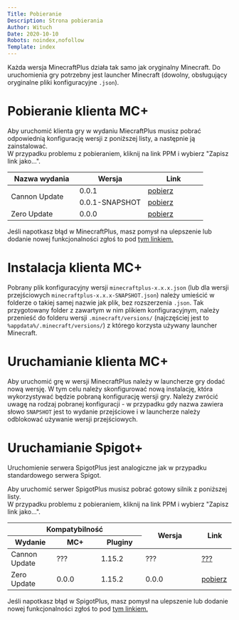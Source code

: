 ```yaml
---
Title: Pobieranie
Description: Strona pobierania
Author: Wituch
Date: 2020-10-10
Robots: noindex,nofollow
Template: index
---
```


Każda wersja MinecraftPlus działa tak samo jak oryginalny Minecraft. Do uruchomienia gry potrzebny jest launcher Minecraft (dowolny, obsługujący oryginalne pliki konfiguracyjne `.json`).

# Pobieranie klienta MC+

Aby uruchomić klienta gry w wydaniu MiecraftPlus musisz pobrać odpowiednią konfigurację wersji z poniższej listy, a następnie ją zainstalować.  
W przypadku problemu z pobieraniem, kliknij na link PPM i wybierz "Zapisz link jako...".

<table style="table-layout: fixed; width: 100%">
	<colgroup><col style="width: 35%"><col style="width: 35%"><col style="width: auto"></colgroup>
	<thead><tr><th>Nazwa wydania</th><th>Wersja</th><th>Link</th></tr></thead>
	<tbody>
	  <tr>
		<td rowspan="2">Cannon Update</td>
		<td>0.0.1</td>
		<td><a download href="%assets_url%/downloads/minecraft/minecraftplus-0.0.1.json">pobierz</a></td>
	  </tr>
	  <tr>
		<td>0.0.1-SNAPSHOT</td>
		<td><a download href="%assets_url%/downloads/minecraft/minecraftplus-0.0.1-SNAPSHOT.json">pobierz</a></td>
	  </tr>
	  <tr>
		<td>Zero Update</td>
		<td>0.0.0</td>
		<td><a download href="%assets_url%/downloads/minecraft/minecraftplus-0.0.0.json">pobierz</a></td>
	  </tr>
	</tbody>
</table>

Jeśli napotkasz błąd w MinecraftPlus, masz pomysł na ulepszenie lub dodanie nowej funkcjonalności zgłoś to pod <a href="https://bitbucket.org/minecraftplus/minecraftplus/issues" target="_blank">tym linkiem.</a>

# Instalacja klienta MC+

Pobrany plik konfiguracyjny wersji `minecraftplus-x.x.x.json` (lub dla wersji przejściowych `minecraftplus-x.x.x-SNAPSHOT.json`) należy umieścić w folderze o takiej samej nazwie jak plik, bez rozszerzenia `.json`.
Tak przygotowany folder z zawartym w nim plikiem konfiguracyjnym, należy przenieść do folderu wersji `.minecraft/versions/` (najczęściej jest to `%appdata%/.minecraft/versions/`) z którego korzysta używany launcher Minecraft.

# Uruchamianie klienta MC+

Aby uruchomić grę w wersji MinecraftPlus należy w launcherze gry dodać nową wersję. W tym celu należy skonfigurować nową instalację, która wykorzystywać będzie pobraną konfigurację wersji gry.
Należy zwrócić uwagę na rodzaj pobranej konfiguracji - w przypadku gdy nazwa zawiera słowo `SNAPSHOT` jest to wydanie przejściowe i w launcherze należy odblokować używanie wersji przejściowych.

# Uruchamianie Spigot+

Uruchomienie serwera SpigotPlus jest analogiczne jak w przypadku standardowego serwera Spigot.

Aby uruchomić serwer SpigotPlus musisz pobrać gotowy silnik z poniższej listy.  
W przypadku problemu z pobieraniem, kliknij na link PPM i wybierz "Zapisz link jako...".

<table style="table-layout: fixed; width: 100%">
	<colgroup><col style="width: auto"><col style="width: 75pt"><col style="width: 75pt"><col style="width: 25%"><col style="width: 15%"></colgroup>
	<thead>
		<tr><th colspan="3">Kompatybilność</th>	<th rowspan="2">Wersja</th>	<th rowspan="2">Link</th></tr>
		<tr><th>Wydanie</th><th>MC+</th><th>Pluginy</th></tr>
	</thead>
	<tbody>
	  <tr>
		<td>Cannon Update</td>
		<td>???</td>
		<td>1.15.2</td>
		<td>???</td>
		<td><a href="#???">???</a></td>
	  </tr>
	  <tr>
		<td>Zero Update</td>
		<td>0.0.0</td>
		<td>1.15.2</td>
		<td>0.0.0</td>
		<td><a download href="%assets_url%/downloads/spigotplus/spigotplus-0.0.0.jar">pobierz</a></td>
	  </tr>
	</tbody>
</table>

Jeśli napotkasz błąd w SpigotPlus, masz pomysł na ulepszenie lub dodanie nowej funkcjonalności zgłoś to pod <a href="https://bitbucket.org/minecraftplus/spigotplus/issues" target="_blank">tym linkiem.</a>
